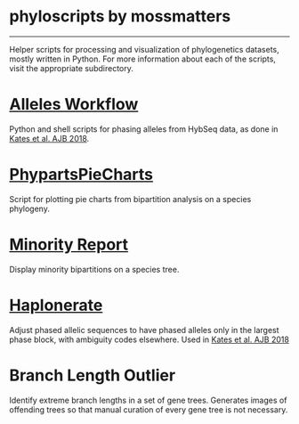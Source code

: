 # phyloscripts by mossmatters
----
Helper scripts for processing and visualization of phylogenetics datasets, mostly written in Python. For more information about each of the scripts, visit the appropriate subdirectory.


# [Alleles Workflow](https://github.com/mossmatters/phyloscripts/tree/master/alleles_workflow)

Python and shell scripts for phasing alleles from HybSeq data, as done in [Kates et al. AJB 2018](https://www.ncbi.nlm.nih.gov/pubmed/29729187).

# [PhypartsPieCharts](https://github.com/mossmatters/phyloscripts/tree/master/phypartspiecharts)

Script for plotting pie charts from bipartition analysis on a species phylogeny.

# [Minority Report](https://github.com/mossmatters/phyloscripts/tree/master/minorityreport)

Display minority bipartitions on a species tree.

# [Haplonerate](https://github.com/mossmatters/phyloscripts/tree/master/haplonerate)

Adjust phased allelic sequences to have phased alleles only in the largest phase block, with ambiguity codes elsewhere. Used in [Kates et al. AJB 2018](https://www.ncbi.nlm.nih.gov/pubmed/29729187)

# Branch Length Outlier

Identify extreme branch lengths in a set of gene trees. Generates images of offending trees so that manual curation of every gene tree is not necessary.
